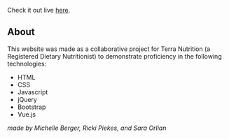 Check it out live [here](https://bergerm613.github.io/WebFinalProjectSpring2020/index.html).

## About
This website was made as a collaborative project for Terra Nutrition (a Registered Dietary Nutritionist) to demonstrate proficiency in the following technologies:
* HTML
* CSS
* Javascript
* jQuery
* Bootstrap
* Vue.js

_made by Michelle Berger, Ricki Piekes, and Sara Orlian_
